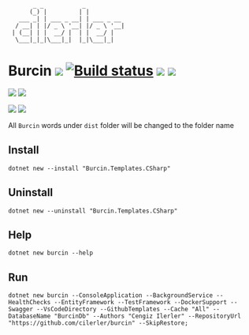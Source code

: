 ```
       _ _           _
      (_) |         | |
   ___ _| | ___ _ __| | ___ _ __
  / __| | |/ _ \ '__| |/ _ \ '__|
 | (__| | |  __/ |  | |  __/ |
  \___|_|_|\___|_|  |_|\___|_|
```

# Burcin [![](https://camo.githubusercontent.com/5a11fc143b729c5d9dfd8a88097be39354fd9230/68747470733a2f2f6261646765732e6769747465722e696d2f63696c65726c65722d62757263696e2f4c6f6262792e737667)](https://gitter.im/cilerler-burcin/Lobby?utm_source=badge&utm_medium=badge&utm_campaign=pr-badge&utm_content=body_badge) [![Build status](https://ci.appveyor.com/api/projects/status/607wc5eksiusq4jl?svg=true)](https://ci.appveyor.com/project/cilerler/burcin) [![](https://ilerler.visualstudio.com/_apis/public/build/definitions/94517f08-14c6-4500-af55-611a030525e3/50/badge)](https://ilerler.visualstudio.com/Burcin/_build) [![](https://img.shields.io/badge/stackoverflow-burcin-orange.svg)](https://stackoverflow.com/questions/tagged/burcin)

[![](https://img.shields.io/nuget/v/Burcin.Templates.CSharp.svg)](https://www.nuget.org/packages/Burcin.Templates.CSharp)
![](https://img.shields.io/nuget/dt/Burcin.Templates.CSharp.svg)

![](https://img.shields.io/github/release/cilerler/burcin.svg)
![](https://img.shields.io/github/downloads/cilerler/burcin/latest/total.svg)


All `Burcin` words under `dist` folder will be changed to the folder name

## Install

```
dotnet new --install "Burcin.Templates.CSharp"
```

## Uninstall
```
dotnet new --uninstall "Burcin.Templates.CSharp"
```

## Help

```
dotnet new burcin --help
```

## Run
```
dotnet new burcin --ConsoleApplication --BackgroundService --HealthChecks --EntityFramework --TestFramework --DockerSupport --Swagger --VsCodeDirectory --GithubTemplates --Cache "All" --DatabaseName "BurcinDb" --Authors "Cengiz Ilerler" --RepositoryUrl "https://github.com/cilerler/burcin" --SkipRestore;
```